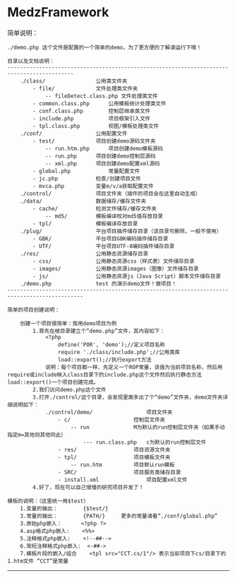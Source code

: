MedzFramework
=============

简单说明：

	./demo.php 这个文件是配置的一个简单的demo，为了更方便的了解请运行下哦！
	
	目录以及文档说明：
	-------------------------------------------------------------------------------------------
		./class/				公用类文件夹
			- file/				文件处理类文件夹
				-- fileDetect.class.php	文件处理类文件
			- common.class.php		公用模板统计处理类文件
			- conf.class.php		控制层继承类文件
			- include.php			项目框架引入文件
			- tpl.class.php			视图/模板处理类文件
		./conf/					公用配置文件
			- test/				项目创建demo源码文件夹
				-- run.htm.php		项目创建demo模板源码
				-- run.php		项目创建demo控制层源码
				-- xml.php		项目创建demo配置xml源码
			- global.php			常量配置文件
			- jc.php			检查/创建项目文件
			- mvca.php			变量m/v/a获取配置文件
		./control/				项目文件夹（插件的项目会在这里自动生成）
		./data/					数据储存/缓存文件夹
			- cache/			检测文件储存/缓存文件夹
				-- md5/			模板编译校对md5值存放目录
			- tpl/				模板编译存放目录
		./plug/					平台项目插件储存目录（该目录可删除，一般不使用）
			- GBK/				平台项目GBK编码插件储存目录
			- UTF/				平台项目UTF-8编码插件储存目录
		./res/					公用静态资源储存目录
			- css/				公用静态资源css（样式表）文件储存目录
			- images/			公用静态资源images（图像）文件储存目录
			- js/				公用静态资源js（Java Script）脚本文件储存目录
		./demo.php				test 的演示demo文件！做项目！
	----------------------------------------------------------------------------------------------
	
	简单的项目创建说明：
		
		创建一个项目很简单：我用demo项目为例
			1.首先在根目录建立个“demo.php”文件，其内容如下：
				<?php
					define('POR', 'demo');//定义项目名称
					require './class/include.php';//公用类库
					load::export();//执行export方法
				说明：每个项目都一样，先定义一个ROP常量，该值为当前项目名称，然后用require或include映入class目录下的include.php这个文件然后执行静态方法load::export()一个项目创建完成。
			2.我们访问demo.php这个文件
			3.打开./control/这个目录，会发现里面多出了个“demo”文件夹，demo文件夹详细说明如下：
				./control/demo/					项目文件夹
					- c/					控制层文件夹
						-- run				M为默认的run控制层文件夹（如果手动指定m=其他则其他同此）
							--- run.class.php	c为默认的run控制层文件
					- res/					项目资源文件夹
					- tpl/					项目模板文件夹
						-- run.htm			项目默认run模板
					- SRC/					项目服务类储存目录
					- install.xml				项目配置xml文件
			4.好了，现在可以自己慢慢的研究项目开发了！
	
	模板的说明：（这里统一用$test）
		1.变量的输出：		{$test/}
		3.常量的输出：		{PATH/}		更多的常量请看“./conf/global.php”
		3.原始php嵌入：		<?php ?>
		4.asp格式php嵌入:	 <%%>
		5.注释格式php嵌入:	<!--##-->
		6.简短注释格式php嵌入:	<-##->
		7.模板片段的嵌入/组合	<tpl src="CCT.cs/1"/> 表示当前项目下cs/目录下的1.htm文件 “CCT”是常量
------------------------------------------------------------------------------------------------------------------
